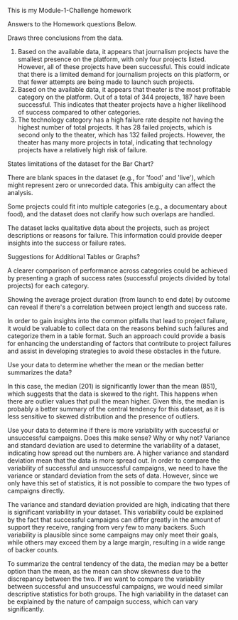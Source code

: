 This is my Module-1-Challenge homework 

Answers to the Homework questions Below.

Draws three conclusions from the data.
1. Based on the available data, it appears that journalism projects have the smallest presence on the platform, with only four projects listed. However, all of these projects have been successful. This could indicate that there is a limited demand for journalism projects on this platform, or that fewer attempts are being made to launch such projects.
2. Based on the available data, it appears that theater is the most profitable category on the platform. Out of a total of 344 projects, 187 have been successful. This indicates that theater projects have a higher likelihood of success compared to other categories.
3. The technology category has a high failure rate despite not having the highest number of total projects. It has 28 failed projects, which is second only to the theater, which has 132 failed projects. However, the theater has many more projects in total, indicating that technology projects have a relatively high risk of failure.

States limitations of the dataset for the Bar Chart?

There are blank spaces in the dataset (e.g., for 'food' and 'live'), which might represent zero or unrecorded data. This ambiguity can affect the analysis.

Some projects could fit into multiple categories (e.g., a documentary about food), and the dataset does not clarify how such overlaps are handled.

The dataset lacks qualitative data about the projects, such as project descriptions or reasons for failure. This information could provide deeper insights into the success or failure rates.

Suggestions for Additional Tables or Graphs?

A clearer comparison of performance across categories could be achieved by presenting a graph of success rates (successful projects divided by total projects) for each category. 

Showing the average project duration (from launch to end date) by outcome can reveal if there's a correlation between project length and success rate.

In order to gain insights into the common pitfalls that lead to project failure, it would be valuable to collect data on the reasons behind such failures and categorize them in a table format. Such an approach could provide a basis for enhancing the understanding of factors that contribute to project failures and assist in developing strategies to avoid these obstacles in the future.

Use your data to determine whether the mean or the median better summarizes the data?

In this case, the median (201) is significantly lower than the mean (851), which suggests that the data is skewed to the right. This happens when there are outlier values that pull the mean higher. Given this, the median is probably a better summary of the central tendency for this dataset, as it is less sensitive to skewed distribution and the presence of outliers.

Use your data to determine if there is more variability with successful or unsuccessful campaigns. Does this make sense? Why or why not?
Variance and standard deviation are used to determine the variability of a dataset, indicating how spread out the numbers are. A higher variance and standard deviation mean that the data is more spread out. In order to compare the variability of successful and unsuccessful campaigns, we need to have the variance or standard deviation from the sets of data. However, since we only have this set of statistics, it is not possible to compare the two types of campaigns directly.

The variance and standard deviation provided are high, indicating that there is significant variability in your dataset. This variability could be explained by the fact that successful campaigns can differ greatly in the amount of support they receive, ranging from very few to many backers. Such variability is plausible since some campaigns may only meet their goals, while others may exceed them by a large margin, resulting in a wide range of backer counts.

To summarize the central tendency of the data, the median may be a better option than the mean, as the mean can show skewness due to the discrepancy between the two. If we want to compare the variability between successful and unsuccessful campaigns, we would need similar descriptive statistics for both groups. The high variability in the dataset can be explained by the nature of campaign success, which can vary significantly.


